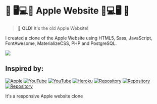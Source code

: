 #  🖥️💻📱 Apple Website 📱💻🖥️ 
<blockquote> <b>OLD!</b> It's the old Apple Website!</blockquote>

I created a clone of the Apple Website using HTML5, Sass, JavaScript, FontAwesome, MaterializeCSS, PHP and PostgreSQL.

![](https://i.ytimg.com/vi/DEpF1nNz1l0/maxresdefault.jpg)

## Inspired by:
[![Apple](https://img.shields.io/badge/-Apple-000?style=for-the-badge&logo=Apple&logoColor=white)](https://www.apple.com)
[![YouTube](https://img.shields.io/badge/-YouTube-000?style=for-the-badge&logo=YouTube&logoColor=ffffff)](https://youtu.be/DEpF1nNz1l0)
[![YouTube](https://img.shields.io/badge/-YouTube-000?style=for-the-badge&logo=YouTube&logoColor=ffffff)](https://youtu.be/wLUJ9VNzZXo)
[![Heroku](https://img.shields.io/badge/-Hospedagem-000?style=for-the-badge&logo=Heroku&logoColor=ffffff)](https://youtu.be/wLUJ9VNzZXo)
[![Repository](https://img.shields.io/badge/-Based‍‍in-000?style=for-the-badge&logo=GitHub&logoColor=ffffff)](https://youtu.be/wLUJ9VNzZXo)
[![Repository](https://img.shields.io/badge/-Based‍‍in-000?style=for-the-badge&logo=GitHub&logoColor=ffffff)](https://youtu.be/wLUJ9VNzZXo)
[![Repository](https://img.shields.io/badge/-Based‍‍in-000?style=for-the-badge&logo=GitHub&logoColor=ffffff)](https://youtu.be/wLUJ9VNzZXo)

It's a responsive Apple website clone
